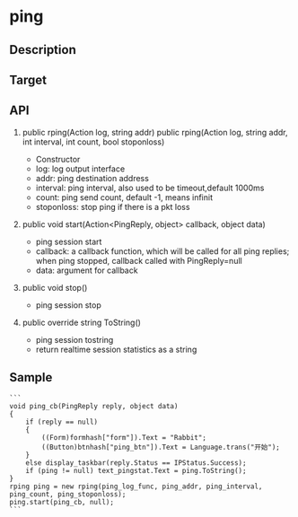 # ping

## Description

## Target

## API
1. public rping(Action<string> log, string addr) public rping(Action<string> log, string addr, int interval, int count, bool stoponloss)
    - Constructor
    - log: log output interface
    - addr: ping destination address
    - interval: ping interval, also used to be timeout,default 1000ms
    - count: ping send count, default -1, means infinit
    - stoponloss: stop ping if there is a pkt loss

2. public void start(Action<PingReply, object> callback, object data)
    - ping session start
    - callback: a callback function, which will be called for all ping replies; when ping stopped, callback called with PingReply=null
    - data: argument for callback

3. public void stop()
    - ping session stop

4. public override string ToString()
    - ping session tostring
    - return realtime session statistics as a string

## Sample
    ```
    void ping_cb(PingReply reply, object data)
    {
        if (reply == null)
        {
            ((Form)formhash["form"]).Text = "Rabbit";
            ((Button)btnhash["ping_btn"]).Text = Language.trans("开始");
        }
        else display_taskbar(reply.Status == IPStatus.Success);
        if (ping != null) text_pingstat.Text = ping.ToString();
    }
    rping ping = new rping(ping_log_func, ping_addr, ping_interval, ping_count, ping_stoponloss);
    ping.start(ping_cb, null);
    ```
